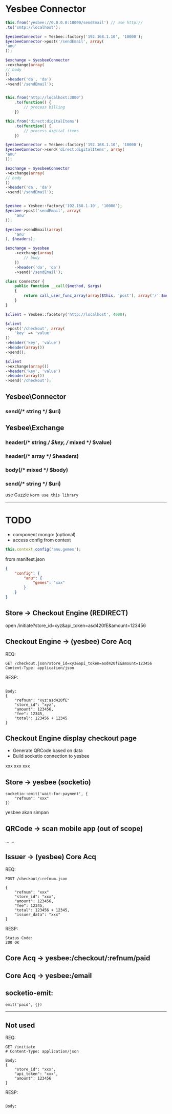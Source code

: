 # Yesbee Connector

```javascript
this.from('yesbee://0.0.0.0:10000/sendEmail') // use http://
.to('smtp://localhost');
```

```php
$yesbeeConnector = Yesbee::factory('192.168.1.10', '10000');
$yesbeeConnector->post('/sendEmail', array(
'anu'
));

$exchange = $yesbeeConnector
->exchange(array(
// body
))
->header('da', 'da')
->send('/sendEmail');
```

```javascript

this.from('http://localhost:3000')
    .to(function() {
        // process billing
    })

this.from('direct:digitalItems')
    .to(function() {
        // process digital items
    })
```

```php
$yesbeeConnector = Yesbee::factory('192.168.1.10', '10000');
$yesbeeConnector->send('direct:digitalItems', array(
'anu'
));

$exchange = $yesbeeConnector
->exchange(array(
// body
))
->header('da', 'da')
->send('/sendEmail');
```

```php

$yesbee = Yesbee::factory('192.168.1.10', '10000');
$yesbee->post('sendEmail', array(
    'anu'
));

$yesbee->sendEmail(array(
    'anu'
), $headers);

$exchange = $yesbee
    ->exchange(array(
        // body
    ))
    ->header('da', 'da')
    ->send('/sendEmail');

class Connector {
    public function __call($method, $args)
    {
        return call_user_func_array(array($this, 'post'), array('/'.$method) + $args);
    }
}
```

```php
$client = Yesbee::facetory('http://localhost', 4000);

$client
->post('/checkout', array(
    'key' => 'value'
))
->header('key', 'value')
->header(array())
->send();

$client
->exchange(array())
->header('key', 'value')
->header(array())
->send('/checkout');

```

## Yesbee\Connector

### send(/* string */ $uri)

## Yesbee\Exchange

### header(/* string */ $key, /* mixed */ $value)
### header(/* array */ $headers)

### body(/* mixed */ $body)
### send(/* string */ $uri)

use Guzzle `Norm use this library`

-------------------------------------------------------------------------------

# TODO

- component mongo: (optional)
- access config from context

```javascript
this.context.config('anu.gemes');
```

from manifest.json
```json
{
    "config": {
        "anu": {
            "gemes": "xxx"
        }
    }
}
```

## Store -> Checkout Engine (REDIRECT)

open /initiate?store_id=xyz&api_token=asd420fE&amount=123456

## Checkout Engine -> (yesbee) Core Acq

REQ:
```
GET /checkout.json?store_id=xyz&api_token=asd420fE&amount=123456
Content-Type: application/json
```

RESP:
```

Body:
{
    "refnum": "xyz:asd420fE"
    "store_id": "xyz",
    "amount": 123456,
    "fee": 12345,
    "total": 123456 + 12345
}
```

## Checkout Engine display checkout page

- Generate QRCode based on data
- Build socketio connection to yesbee

xxx
xxx
xxx

## Store -> yesbee (socketio)

```
socketio::emit('wait-for-payment', {
    "refnum": "xxx"
})
```

yesbee akan simpan

## QRCode -> scan mobile app (out of scope)
...
...

## Issuer -> (yesbee) Core Acq

REQ:
```
POST /checkout/:refnum.json

{
    "refnum": "xxx"
    "store_id": "xxx",
    "amount": 123456,
    "fee": 12345,
    "total": 123456 + 12345,
    "issuer_data": "xxx"
}
```

RESP:
```
Status Code:
200 OK
```

## Core Acq -> yesbee:/checkout/:refnum/paid
## Core Acq -> yesbee:/email

## socketio-emit:

```
emit('paid', {})
```

------------------------------------------------

## Not used
REQ:
```
GET /initiate
# Content-Type: application/json

Body:
{
    "store_id": "xxx",
    "api_token": "xxx",
    "amount": 123456
}
```

RESP:
```

Body:

```
